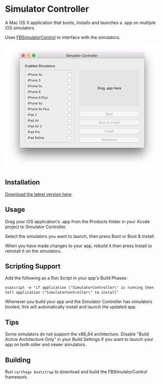 # Simulator Controller

A Mac OS X application that boots, installs and launches a .app on multiple iOS simulators.

Uses [FBSimulatorControl](https://github.com/facebook/FBSimulatorControl) to interface with the simulators.

![Screenshot](screenshot.png)

## Installation

[Download the latest version here](https://github.com/davidlawson/SimulatorController/releases/download/v1.1/SimulatorController.app.zip).

## Usage

Drag your iOS application's .app from the Products folder in your Xcode project to Simulator Controller.

Select the simulators you want to launch, then press Boot or Boot & Install.

When you have made changes to your app, rebuild it then press Install to reinstall it on the simulators.

## Scripting Support

Add the following as a Run Script in your app's Build Phases:

    osascript -e "if application \"SimulatorController\" is running then tell application \"SimulatorController\" to install"

Whenever you build your app and the Simulator Controller has simulators booted, this will automatically install and launch the updated app.

## Tips

Some simulators do not support the x86_64 architecture. Disable "Build Active Architecture Only" in your Build Settings if you want to launch your app on both older and newer simulators.

## Building

Run `carthage bootstrap` to download and build the FBSimulatorControl framework.
